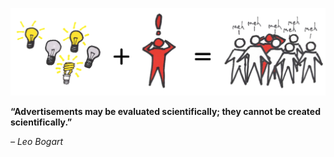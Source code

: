 ![](/assets/framework---lean-startup-playbook---generative-market-research.png)

**“Advertisements may be evaluated scientifically; 
they cannot be created scientifically.”**

_– Leo Bogart_